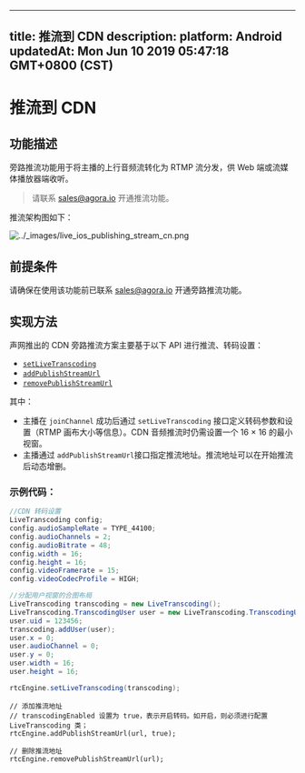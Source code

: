 
---
title: 推流到 CDN
description: 
platform: Android
updatedAt: Mon Jun 10 2019 05:47:18 GMT+0800 (CST)
---
# 推流到 CDN
## 功能描述

旁路推流功能用于将主播的上行音频流转化为 RTMP 流分发，供 Web 端或流媒体播放器端收听。

> 请联系 [sales@agora.io](mailto:sales@agora.io) 开通推流功能。


推流架构图如下：

<img alt="../_images/live_ios_publishing_stream_cn.png" src="https://web-cdn.agora.io/docs-files/cn/live_ios_publishing_stream_cn.png"/>


## 前提条件

请确保在使用该功能前已联系 [sales@agora.io](mailto:sales@agora.io) 开通旁路推流功能。

## 实现方法

声网推出的 CDN 旁路推流方案主要基于以下 API 进行推流、转码设置：

-   [`setLiveTranscoding`](https://docs.agora.io/cn/Audio%20Broadcast/API%20Reference/java/classio_1_1agora_1_1rtc_1_1_rtc_engine.html#a3cb9804ae71819038022d7575834b88c)
-   [`addPublishStreamUrl`](https://docs.agora.io/cn/Audio%20Broadcast/API%20Reference/java/classio_1_1agora_1_1rtc_1_1_rtc_engine.html#a4445b4ca9509cc4e2966b6d308a8f08f)
-   [`removePublishStreamUrl`](https://docs.agora.io/cn/Audio%20Broadcast/API%20Reference/java/classio_1_1agora_1_1rtc_1_1_rtc_engine.html#a87b3f2f17bce8f4cc42b3ee6312d30d4)

其中：

- 主播在 `joinChannel` 成功后通过 `setLiveTranscoding` 接口定义转码参数和设置（RTMP 画布大小等信息）。CDN 音频推流时仍需设置一个 16 &times; 16 的最小视窗。
- 主播通过 `addPublishStreamUrl`接口指定推流地址。推流地址可以在开始推流后动态增删。


### 示例代码：

```java
//CDN 转码设置
LiveTranscoding config;
config.audioSampleRate = TYPE_44100;
config.audioChannels = 2;
config.audioBitrate = 48;
config.width = 16;
config.height = 16;
config.videoFramerate = 15;
config.videoCodecProfile = HIGH;

//分配用户视窗的合图布局
LiveTranscoding transcoding = new LiveTranscoding();
LiveTranscoding.TranscodingUser user = new LiveTranscoding.TranscodingUser();
user.uid = 123456;
transcoding.addUser(user);
user.x = 0;
user.audioChannel = 0;
user.y = 0;
user.width = 16;
user.height = 16;

rtcEngine.setLiveTranscoding(transcoding);
```

```
// 添加推流地址
// transcodingEnabled 设置为 true，表示开启转码。如开启，则必须进行配置 LiveTranscoding 类；
rtcEngine.addPublishStreamUrl(url, true);
```

```
// 删除推流地址
rtcEngine.removePublishStreamUrl(url);
```


